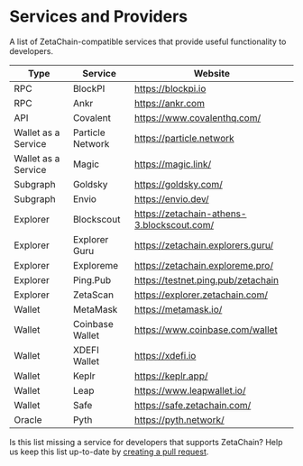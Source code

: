 # Services and Providers

A list of ZetaChain-compatible services that provide useful functionality to
developers.

| Type                | Service          | Website                                    |
| ------------------- | ---------------- | ------------------------------------------ |
| RPC                 | BlockPI          | https://blockpi.io                         |
| RPC                 | Ankr             | https://ankr.com                           |
| API                 | Covalent         | https://www.covalenthq.com/                |
| Wallet as a Service | Particle Network | https://particle.network                   |
| Wallet as a Service | Magic            | https://magic.link/                        |
| Subgraph            | Goldsky          | https://goldsky.com/                       |
| Subgraph            | Envio            | https://envio.dev/                         |
| Explorer            | Blockscout       | https://zetachain-athens-3.blockscout.com/ |
| Explorer            | Explorer Guru    | https://zetachain.explorers.guru/          |
| Explorer            | Exploreme        | https://zetachain.exploreme.pro/           |
| Explorer            | Ping.Pub         | https://testnet.ping.pub/zetachain         |
| Explorer            | ZetaScan         | https://explorer.zetachain.com/            |
| Wallet              | MetaMask         | https://metamask.io/                       |
| Wallet              | Coinbase Wallet  | https://www.coinbase.com/wallet            |
| Wallet              | XDEFI Wallet     | https://xdefi.io                           |
| Wallet              | Keplr            | https://keplr.app/                         |
| Wallet              | Leap             | https://www.leapwallet.io/                 |
| Wallet              | Safe             | https://safe.zetachain.com/                |
| Oracle              | Pyth             | https://pyth.network/                      |

Is this list missing a service for developers that supports ZetaChain? Help us
keep this list up-to-date by
[creating a pull request](https://github.com/zeta-chain/docs/blob/main/docs/reference/services.mdx).
